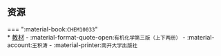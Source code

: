 ## 资源  
=== ":material-book:`CHEM10033`"  
    * [教材]() - :material-format-quote-open:`有机化学第三版（上下两册）` - :material-account:`王积涛` - :material-printer:`南开大学出版社`
